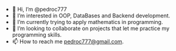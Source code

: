 - 👋 Hi, I’m @pedroc777
- 👀 I’m interested in OOP, DataBases and Backend development.
- 🌱 I’m currently trying to apply mathematics in programming.
- 💞️ I’m looking to collaborate on projects that let me practice my programming skills.
- 📫 How to reach me pedroc777@gmail.com.

